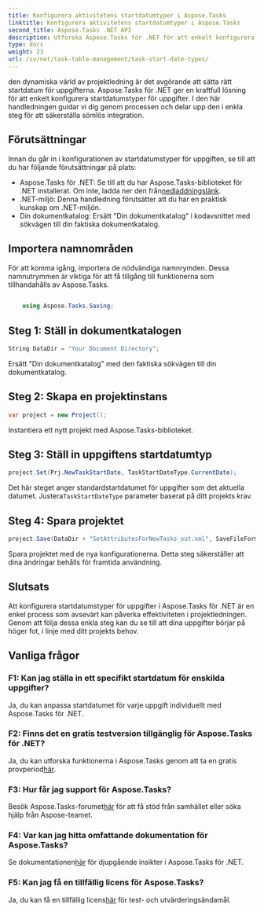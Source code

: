 ```yaml
---
title: Konfigurera aktivitetens startdatumtyper i Aspose.Tasks
linktitle: Konfigurera aktivitetens startdatumtyper i Aspose.Tasks
second_title: Aspose.Tasks .NET API
description: Utforska Aspose.Tasks för .NET för att enkelt konfigurera uppgifternas startdatum. Optimera projektledning med lätthet. Ladda ner din kostnadsfria testversion nu!
type: docs
weight: 23
url: /sv/net/task-table-management/task-start-date-types/
---
```

den dynamiska värld av projektledning är det avgörande att sätta rätt startdatum för uppgifterna. Aspose.Tasks för .NET ger en kraftfull lösning för att enkelt konfigurera startdatumstyper för uppgifter. I den här handledningen guidar vi dig genom processen och delar upp den i enkla steg för att säkerställa sömlös integration.
## Förutsättningar
Innan du går in i konfigurationen av startdatumstyper för uppgiften, se till att du har följande förutsättningar på plats:
-  Aspose.Tasks för .NET: Se till att du har Aspose.Tasks-biblioteket för .NET installerat. Om inte, ladda ner den från[nedladdningslänk](https://releases.aspose.com/tasks/net/).
- .NET-miljö: Denna handledning förutsätter att du har en praktisk kunskap om .NET-miljön.
- Din dokumentkatalog: Ersätt "Din dokumentkatalog" i kodavsnittet med sökvägen till din faktiska dokumentkatalog.
## Importera namnområden
För att komma igång, importera de nödvändiga namnrymden. Dessa namnutrymmen är viktiga för att få tillgång till funktionerna som tillhandahålls av Aspose.Tasks.
```csharp
    
    using Aspose.Tasks.Saving;
```
## Steg 1: Ställ in dokumentkatalogen
```csharp
String DataDir = "Your Document Directory";
```
Ersätt "Din dokumentkatalog" med den faktiska sökvägen till din dokumentkatalog.
## Steg 2: Skapa en projektinstans
```csharp
var project = new Project();
```
Instantiera ett nytt projekt med Aspose.Tasks-biblioteket.
## Steg 3: Ställ in uppgiftens startdatumtyp
```csharp
project.Set(Prj.NewTaskStartDate, TaskStartDateType.CurrentDate);
```
 Det här steget anger standardstartdatumet för uppgifter som det aktuella datumet. Justera`TaskStartDateType` parameter baserat på ditt projekts krav.
## Steg 4: Spara projektet
```csharp
project.Save(DataDir + "SetAttributesForNewTasks_out.xml", SaveFileFormat.Xml);
```
Spara projektet med de nya konfigurationerna. Detta steg säkerställer att dina ändringar behålls för framtida användning.
## Slutsats
Att konfigurera startdatumstyper för uppgifter i Aspose.Tasks för .NET är en enkel process som avsevärt kan påverka effektiviteten i projektledningen. Genom att följa dessa enkla steg kan du se till att dina uppgifter börjar på höger fot, i linje med ditt projekts behov.
## Vanliga frågor
### F1: Kan jag ställa in ett specifikt startdatum för enskilda uppgifter?
Ja, du kan anpassa startdatumet för varje uppgift individuellt med Aspose.Tasks för .NET.
### F2: Finns det en gratis testversion tillgänglig för Aspose.Tasks för .NET?
Ja, du kan utforska funktionerna i Aspose.Tasks genom att ta en gratis provperiod[här](https://releases.aspose.com/).
### F3: Hur får jag support för Aspose.Tasks?
 Besök Aspose.Tasks-forumet[här](https://forum.aspose.com/c/tasks/15) för att få stöd från samhället eller söka hjälp från Aspose-teamet.
### F4: Var kan jag hitta omfattande dokumentation för Aspose.Tasks?
 Se dokumentationen[här](https://reference.aspose.com/tasks/net/) för djupgående insikter i Aspose.Tasks för .NET.
### F5: Kan jag få en tillfällig licens för Aspose.Tasks?
 Ja, du kan få en tillfällig licens[här](https://purchase.aspose.com/temporary-license/) för test- och utvärderingsändamål.